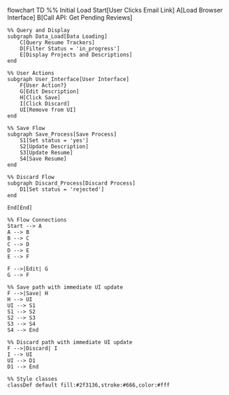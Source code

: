 flowchart TD
    %% Initial Load
    Start[User Clicks Email Link]
    A[Load Browser Interface]
    B[Call API: Get Pending Reviews]

    %% Query and Display
    subgraph Data_Load[Data Loading]
        C[Query Resume Trackers]
        D[Filter Status = 'in_progress']
        E[Display Projects and Descriptions]
    end

    %% User Actions
    subgraph User_Interface[User Interface]
        F{User Action?}
        G[Edit Description]
        H[Click Save]
        I[Click Discard]
        UI[Remove from UI]
    end

    %% Save Flow
    subgraph Save_Process[Save Process]
        S1[Set status = 'yes']
        S2[Update Description]
        S3[Update Resume]
        S4[Save Resume]
    end

    %% Discard Flow
    subgraph Discard_Process[Discard Process]
        D1[Set status = 'rejected']
    end

    End[End]

    %% Flow Connections
    Start --> A
    A --> B
    B --> C
    C --> D
    D --> E
    E --> F

    F -->|Edit| G
    G --> F
    
    %% Save path with immediate UI update
    F -->|Save| H
    H --> UI
    UI --> S1
    S1 --> S2
    S2 --> S3
    S3 --> S4
    S4 --> End
    
    %% Discard path with immediate UI update
    F -->|Discard| I
    I --> UI
    UI --> D1
    D1 --> End

    %% Style classes
    classDef default fill:#2f3136,stroke:#666,color:#fff